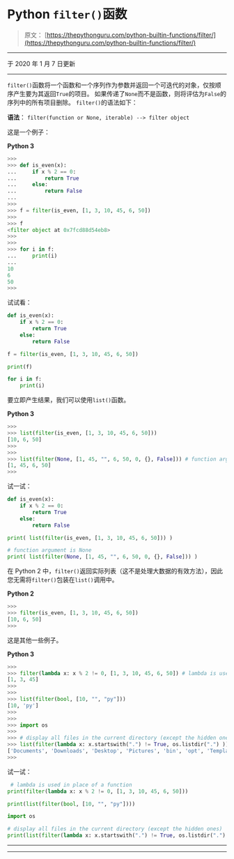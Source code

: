 # Python `filter()`函数

> 原文： [https://thepythonguru.com/python-builtin-functions/filter/](https://thepythonguru.com/python-builtin-functions/filter/)

* * *

于 2020 年 1 月 7 日更新

* * *

`filter()`函数将一个函数和一个序列作为参数并返回一个可迭代的对象，仅按顺序产生要为其返回`True`的项目。 如果传递了`None`而不是函数，则将评估为`False`的序列中的所有项目删除。 `filter()`的语法如下：

**语法**： `filter(function or None, iterable) --> filter object`

这是一个例子：

**Python 3**

```py
>>> 
>>> def is_even(x):
...     if x % 2 == 0:
...         return True
...     else:
...         return False
... 
>>> 
>>> f = filter(is_even, [1, 3, 10, 45, 6, 50])
>>>
>>> f
<filter object at 0x7fcd88d54eb8>
>>> 
>>> 
>>> for i in f:
...     print(i)
... 
10
6
50
>>>

```

试试看：

```py
def is_even(x):
    if x % 2 == 0:
        return True
    else:
        return False

f = filter(is_even, [1, 3, 10, 45, 6, 50])

print(f)

for i in f:
    print(i) 
```

要立即产生结果，我们可以使用`list()`函数。

**Python 3**

```py
>>> 
>>> list(filter(is_even, [1, 3, 10, 45, 6, 50]))
[10, 6, 50]
>>>
>>> 
>>> list(filter(None, [1, 45, "", 6, 50, 0, {}, False])) # function argument is None
[1, 45, 6, 50]
>>>

```

试一试：

```py
def is_even(x):
    if x % 2 == 0:
        return True
    else:
        return False

print( list(filter(is_even, [1, 3, 10, 45, 6, 50])) )

# function argument is None
print( list(filter(None, [1, 45, "", 6, 50, 0, {}, False])) ) 
```

在 Python 2 中，`filter()`返回实际列表（这不是处理大数据的有效方法），因此您无需将`filter()`包装在`list()`调用中。

**Python 2**

```py
>>> 
>>> filter(is_even, [1, 3, 10, 45, 6, 50])
[10, 6, 50]
>>>

```

这是其他一些例子。

**Python 3**

```py
>>> 
>>> filter(lambda x: x % 2 != 0, [1, 3, 10, 45, 6, 50]) # lambda is used in place of a function
[1, 3, 45]
>>>
>>> 
>>> list(filter(bool, [10, "", "py"]))
[10, 'py']
>>> 
>>>
>>> import os
>>> 
>>> # display all files in the current directory (except the hidden ones)
>>> list(filter(lambda x: x.startswith(".") != True, os.listdir(".") )) 
['Documents', 'Downloads', 'Desktop', 'Pictures', 'bin', 'opt', 'Templates', 'Public', 'Videos', 'Music']
>>>

```

试一试：

```py
 # lambda is used in place of a function
print(filter(lambda x: x % 2 != 0, [1, 3, 10, 45, 6, 50])) 

print(list(filter(bool, [10, "", "py"])))

import os

# display all files in the current directory (except the hidden ones)
print(list(filter(lambda x: x.startswith(".") != True, os.listdir(".") )) ) 
```

* * *

* * *